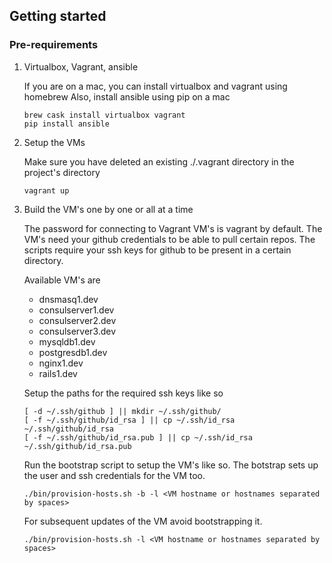 ## Getting started

### Pre-requirements

1. Virtualbox, Vagrant, ansible

    If you are on a mac, you can install virtualbox and vagrant using homebrew
    Also, install ansible using pip on a mac

    ```shell
    brew cask install virtualbox vagrant
    pip install ansible
    ```

2. Setup the VMs

    Make sure you have deleted an existing ./.vagrant directory in the project's directory

    ```shell
    vagrant up
    ```

3. Build the VM's one by one or all at a time

    The password for connecting to Vagrant VM's is vagrant by default.
    The VM's need your github credentials to be able to pull certain repos.
    The scripts require your ssh keys for github to be present in a certain directory.

    Available VM's are
    - dnsmasq1.dev
    - consulserver1.dev
    - consulserver2.dev
    - consulserver3.dev
    - mysqldb1.dev
    - postgresdb1.dev
    - nginx1.dev
    - rails1.dev

    Setup the paths for the required ssh keys like so
    ```shell
    [ -d ~/.ssh/github ] || mkdir ~/.ssh/github/
    [ -f ~/.ssh/github/id_rsa ] || cp ~/.ssh/id_rsa ~/.ssh/github/id_rsa
    [ -f ~/.ssh/github/id_rsa.pub ] || cp ~/.ssh/id_rsa ~/.ssh/github/id_rsa.pub
    ```

    Run the bootstrap script to setup the VM's like so.
    The botstrap sets up the user and ssh credentials for the VM too.
    ```shell
    ./bin/provision-hosts.sh -b -l <VM hostname or hostnames separated by spaces>
    ```

    For subsequent updates of the VM avoid bootstrapping it.
    ```shell
    ./bin/provision-hosts.sh -l <VM hostname or hostnames separated by spaces>
    ```
